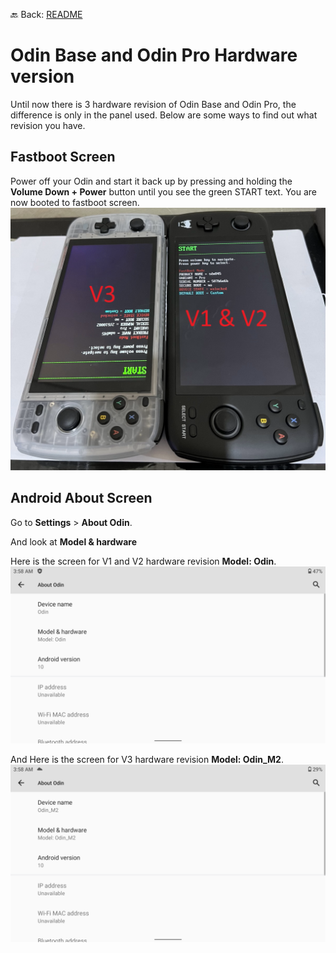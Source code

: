 🔙 Back: [README](https://github.com/ProjectValhalla/OdinMultiBootGuides/blob/main/README.md)

# Odin Base and Odin Pro Hardware version
Until now there is 3 hardware revision of Odin Base and Odin Pro, the difference is only in the panel used.
Below are some ways to find out what revision you have.

## Fastboot Screen
Power off your Odin and start it back up by pressing and holding the **Volume Down + Power** button until you see the green START text. You are now booted to fastboot screen.
![Fastboot screen hardware revision](/images/fastboot_panel_version.png)


## Android About Screen
Go to **Settings** > **About Odin**.

And look at **Model & hardware**

Here is the screen for V1 and V2 hardware revision **Model: Odin**.
![Version 1 & 2](/images/about_odin.png)

And Here is the screen for V3 hardware revision **Model: Odin_M2**.
![Version 3](/images/about_odinm2.png)
